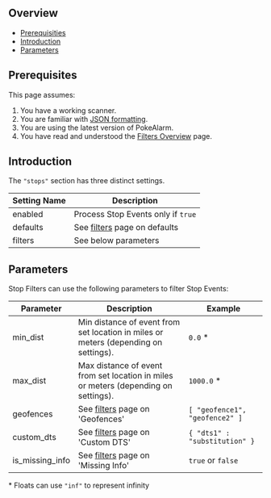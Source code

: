 ## Overview

* [Prerequisities](#prerequisites)
* [Introduction](#introduction)
* [Parameters](#parameters)

## Prerequisites
This page assumes:

1. You have a working scanner.
2. You are familiar with
[JSON formatting](https://www.w3schools.com/js/js_json_intro.asp).
3. You are using the latest version of PokeAlarm.
4. You have read and understood the [Filters Overview](filters_overview)
page.

## Introduction

The `"stops"` section has three distinct settings.

| Setting Name         | Description                                   |
| -------------------- |---------------------------------------------- |
| enabled              | Process Stop Events only if `true`         |
| defaults             | See [filters](fitlers#defaults) page on defaults|
| filters              | See below parameters                           |

## Parameters

Stop Filters can use the following parameters to filter Stop Events:

| Parameter   | Description                                  | Example |
| ----------- |--------------------------------------------- |---------|
| min_dist    | Min distance of event from set location in miles or meters (depending on settings). | `0.0` *|
| max_dist    | Max distance of event from set location in miles or meters (depending on settings). | `1000.0` *|
| geofences   | See [filters](fitlers#defaults) page on 'Geofences'    | `[ "geofence1", "geofence2" ]` |
| custom_dts  | See [filters](fitlers#defaults) page on 'Custom DTS'   | `{ "dts1" : "substitution" }` |
| is_missing_info | See [filters](fitlers#defaults) page on 'Missing Info' | `true` or `false` |

\* Floats can use `"inf"` to represent infinity
